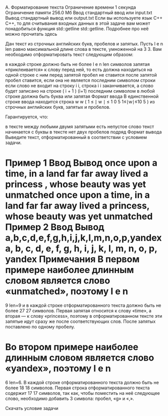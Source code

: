 A. Форматирование текста
Ограничение времени	1 секунда
Ограничение памяти	256.0 Мб
Ввод	стандартный ввод или input.txt
Вывод	стандартный вывод или output.txt
Если вы используете язык 
C++
C++, то для считывания входных данных в этой задаче вам может понадобиться функция 
std::getline
std::getline. Подробнее про неё можно прочитать здесь

Дан текст из строчных английских букв, пробелов и запятых. Пусть 
l
e
n
len равно максимальной длине слова в тексте, умноженной на 
3
3. Вам необходимо отформатировать текст следующим образом:

в каждой строке должно быть не более 
l
e
n
len символов
запятая «приклеивается» к слову перед ней, то есть должна находиться на одной строке с ним
перед запятой пробел не ставится
после запятой пробел ставится, если она не является последним символом строки
если слово не входит на строку 
i
i, строка 
i
i заканчивается, а слово будет записано на строке 
(
i
+
1
)
(i+1)
последним символом в любой строке должна быть буква или запятая
Формат ввода
В единственной строке ввода находится строка 
w
w (
1
≤
∣
w
∣
≤
1
0
5
1≤∣w∣≤10 
5
 ) из строчных английских букв, запятых и пробелов.

Гарантируется, что:

в тексте между любыми двумя запятыми есть непустое слово
текст начинается с буквы
в тексте нет двух пробелов подряд
Формат вывода
Выведите текст, отформатированный в соответствии с условием задачи.

Пример 1
Ввод	Вывод
once upon a time, in a land far far away lived a princess , whose beauty was yet unmatched
once upon a time, in a land
far far away lived a
princess, whose beauty was
yet unmatched
Пример 2
Ввод	Вывод
a,b,c,d,e,f,g,h,i,j,k,l,m,n,o,p,yandex
a, b, c, d, e, f,
g, h, i, j, k, l,
m, n, o, p, yandex
Примечания
В первом примере наиболее длинным словом является слово «unmatched», поэтому 
l
e
n
=
9
len=9 и в каждой строке отформатированного текста должно быть не более 
27
27 символов. Первая запятая относится к слову «time», а вторая — к слову «princess», поэтому в отформатированном тексте эти запятые идут сразу же после соответствующих слов. После запятых поставлено по одному пробелу.

Во втором примере наиболее длинным словом является слово «yandex», поэтому 
l
e
n
=
6
len=6. В каждой строке отформатированного текста должно быть не более 
18
18 символов. Первая строка отформатированного текста содержит 
17
17 символов, так как, чтобы поместить на неё следующее слово, необходимо добавить 3 символа: пробел, «g» и «,».

Скачать условие задачи